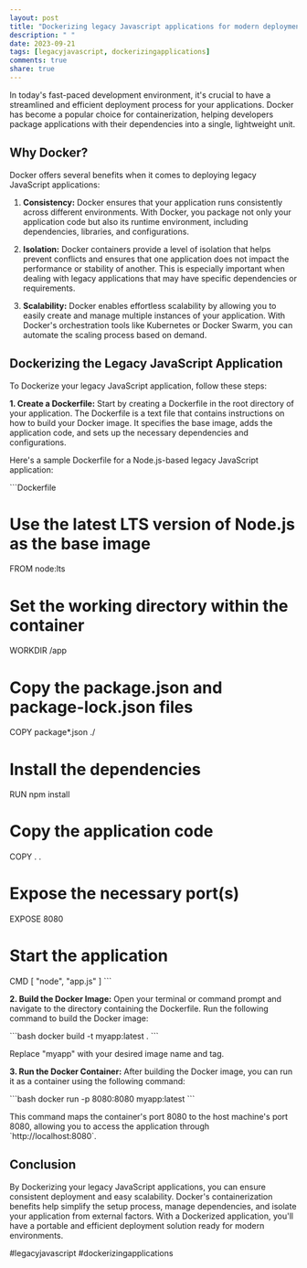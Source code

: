 ```yaml
---
layout: post
title: "Dockerizing legacy Javascript applications for modern deployment"
description: " "
date: 2023-09-21
tags: [legacyjavascript, dockerizingapplications]
comments: true
share: true
---
```


In today's fast-paced development environment, it's crucial to have a streamlined and efficient deployment process for your applications. Docker has become a popular choice for containerization, helping developers package applications with their dependencies into a single, lightweight unit.

## Why Docker?

Docker offers several benefits when it comes to deploying legacy JavaScript applications:

1. **Consistency:** Docker ensures that your application runs consistently across different environments. With Docker, you package not only your application code but also its runtime environment, including dependencies, libraries, and configurations.

2. **Isolation:** Docker containers provide a level of isolation that helps prevent conflicts and ensures that one application does not impact the performance or stability of another. This is especially important when dealing with legacy applications that may have specific dependencies or requirements.

3. **Scalability:** Docker enables effortless scalability by allowing you to easily create and manage multiple instances of your application. With Docker's orchestration tools like Kubernetes or Docker Swarm, you can automate the scaling process based on demand.

## Dockerizing the Legacy JavaScript Application

To Dockerize your legacy JavaScript application, follow these steps:

**1. Create a Dockerfile:** Start by creating a Dockerfile in the root directory of your application. The Dockerfile is a text file that contains instructions on how to build your Docker image. It specifies the base image, adds the application code, and sets up the necessary dependencies and configurations.

Here's a sample Dockerfile for a Node.js-based legacy JavaScript application:

\`\`\`Dockerfile
# Use the latest LTS version of Node.js as the base image
FROM node:lts

# Set the working directory within the container
WORKDIR /app

# Copy the package.json and package-lock.json files
COPY package*.json ./

# Install the dependencies
RUN npm install

# Copy the application code
COPY . .

# Expose the necessary port(s)
EXPOSE 8080

# Start the application
CMD [ "node", "app.js" ]
\`\`\`

**2. Build the Docker Image:** Open your terminal or command prompt and navigate to the directory containing the Dockerfile. Run the following command to build the Docker image:

\`\`\`bash
docker build -t myapp:latest .
\`\`\`

Replace "myapp" with your desired image name and tag.

**3. Run the Docker Container:** After building the Docker image, you can run it as a container using the following command:

\`\`\`bash
docker run -p 8080:8080 myapp:latest
\`\`\`

This command maps the container's port 8080 to the host machine's port 8080, allowing you to access the application through \`http://localhost:8080\`.

## Conclusion

By Dockerizing your legacy JavaScript applications, you can ensure consistent deployment and easy scalability. Docker's containerization benefits help simplify the setup process, manage dependencies, and isolate your application from external factors. With a Dockerized application, you'll have a portable and efficient deployment solution ready for modern environments.

#legacyjavascript #dockerizingapplications